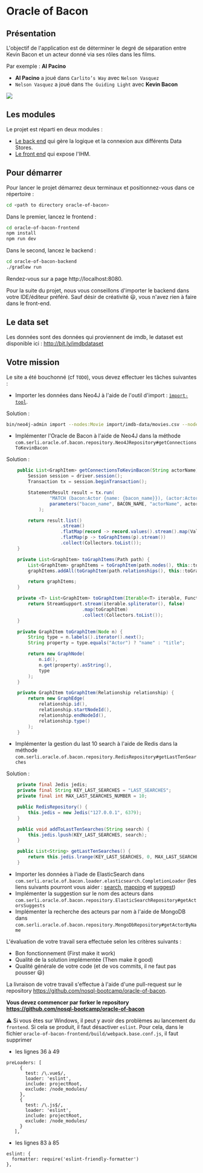 # Oracle of Bacon

## Présentation

L'objectif de l'application est de déterminer le degré de séparation entre Kevin Bacon et un acteur donné via ses rôles dans les films.

Par exemple : **Al Pacino**

* **Al Pacino** a joué dans `Carlito’s Way` avec `Nelson Vasquez`
* `Nelson Vasquez` a joué dans `The Guiding Light` avec **Kevin Bacon**

![](./example-oracle-of-bacon.png)

## Les modules
Le projet est réparti en deux modules :

* [Le back end](./oracle-of-bacon-backend) qui gère la logique et la connexion aux différents Data Stores.
* [Le front end](./oracle-of-bacon-frontend) qui expose l'IHM.

## Pour démarrer
Pour lancer le projet démarrez deux terminaux et positionnez-vous dans ce répertoire :
```BASH
cd <path to directory oracle-of-bacon>
```

Dans le premier, lancez le frontend :
```BASH
cd oracle-of-bacon-frontend
npm install
npm run dev
```

Dans le second, lancez le backend :
```BASH
cd oracle-of-bacon-backend
./gradlew run
```

Rendez-vous sur a page http://localhost:8080.

Pour la suite du projet, nous vous conseillons d'importer le backend dans votre IDE/éditeur préféré. Sauf désir de créativité :smiley:, vous n'avez rien à faire dans le front-end.

## Le data set
Les données sont des données qui proviennent de imdb, le dataset est disponible ici : http://bit.ly/imdbdataset

## Votre mission
Le site a été bouchonné (cf `TODO`), vous devez effectuer les tâches suivantes :
* Importer les données dans Neo4J à l'aide de l'outil d'import : [`ìmport-tool`](http://neo4j.com/docs/operations-manual/current/tutorial/import-tool/).

Solution : 
```bash
bin/neo4j-admin import --nodes:Movie import/imdb-data/movies.csv --nodes:Actor import/imdb-data/actors.csv --relationships import/imdb-data/roles.csv
```

* Implémenter l'Oracle de Bacon à l'aide de Neo4J dans la méthode `com.serli.oracle.of.bacon.repository.Neo4JRepository#getConnectionsToKevinBacon`


Solution : 
```java
    public List<GraphItem> getConnectionsToKevinBacon(String actorName) {
        Session session = driver.session();
        Transaction tx = session.beginTransaction();

        StatementResult result = tx.run(
                "MATCH (bacon:Actor {name: {bacon_name}}), (actor:Actor {name: {actorName}}), path = shortestPath((bacon)-[:PLAYED_IN*]-(actor)) WITH path WHERE length(path) > 1 RETURN path",
                parameters("bacon_name", BACON_NAME, "actorName", actorName)
            );

        return result.list()
                    .stream()
                    .flatMap(record -> record.values().stream().map(Value::asPath))
                    .flatMap(p -> toGraphItems(p).stream())
                    .collect(Collectors.toList());
    }

    private List<GraphItem> toGraphItems(Path path) {
        List<GraphItem> graphItems = toGraphItem(path.nodes(), this::toGraphItem);
        graphItems.addAll(toGraphItem(path.relationships(), this::toGraphItem));

        return graphItems;
    }

    private <T> List<GraphItem> toGraphItem(Iterable<T> iterable, Function<T, GraphItem> toGraphItem) {
        return StreamSupport.stream(iterable.spliterator(), false)
                            .map(toGraphItem)
                            .collect(Collectors.toList());
    }

    private GraphItem toGraphItem(Node n) {
        String type = n.labels().iterator().next();
        String property = type.equals("Actor") ? "name" : "title";

        return new GraphNode(
            n.id(),
            n.get(property).asString(),
            type
        );
    }

    private GraphItem toGraphItem(Relationship relationship) {
        return new GraphEdge(
            relationship.id(),
            relationship.startNodeId(),
            relationship.endNodeId(),
            relationship.type()
        );
    }
```

* Implémenter la gestion du last 10 search à l'aide de Redis dans la méthode `com.serli.oracle.of.bacon.repository.RedisRepository#getLastTenSearches`

Solution : 
```java
    private final Jedis jedis;
    private final String KEY_LAST_SEARCHES = "LAST_SEARCHES";
    private final int MAX_LAST_SEARCHES_NUMBER = 10;

    public RedisRepository() {
        this.jedis = new Jedis("127.0.0.1", 6379);
    }

    public void addToLastTenSearches(String search) {
        this.jedis.lpush(KEY_LAST_SEARCHES, search);
    }

    public List<String> getLastTenSearches() {
        return this.jedis.lrange(KEY_LAST_SEARCHES, 0, MAX_LAST_SEARCHES_NUMBER - 1);
    }
```

* Importer les données à l'iade de ElasticSearch dans `com.serli.oracle.of.bacon.loader.elasticsearch.CompletionLoader` (les liens suivants pourront vous aider : [search](https://www.elastic.co/guide/en/elasticsearch/reference/current/search.html), [mapping](https://www.elastic.co/guide/en/elasticsearch/reference/current/mapping.html) et [suggest](https://www.elastic.co/guide/en/elasticsearch/reference/current/search-suggesters.html))
* Implémenter la suggestion sur le nom des acteurs dans `com.serli.oracle.of.bacon.repository.ElasticSearchRepository#getActorsSuggests`
* Implémenter la recherche des acteurs par nom à l'aide de MongoDB dans `com.serli.oracle.of.bacon.repository.MongoDbRepository#getActorByName`

L'évaluation de votre travail sera effectuée selon les critères suivants :
* Bon fonctionnement (First make it work)
* Qualité de la solution implémentée (Then make it good)
* Qualité générale de votre code (et de vos commits, il ne faut pas pousser :smiley:)

La livraison de votre travail s'effectue à l'aide d'une pull-request sur le repository https://github.com/nosql-bootcamp/oracle-of-bacon.

**Vous devez commencer par forker le repository https://github.com/nosql-bootcamp/oracle-of-bacon**

:warning: Si vous êtes sur Windows, il peut y avoir des problèmes au lancement du `frontend`. Si cela se produit, il faut désactiver `eslint`. Pour cela, dans le fichier `oracle-of-bacon-frontend/build/webpack.base.conf.js`, il faut supprimer 
 * les lignes 36 à 49
 ```
 preLoaders: [
      {
        test: /\.vue$/,
        loader: 'eslint',
        include: projectRoot,
        exclude: /node_modules/
      },
      {
        test: /\.js$/,
        loader: 'eslint',
        include: projectRoot,
        exclude: /node_modules/
      }
    ],
 ```
  * les lignes 83 à 85
  ```
  eslint: {
    formatter: require('eslint-friendly-formatter')
  },
  ```

